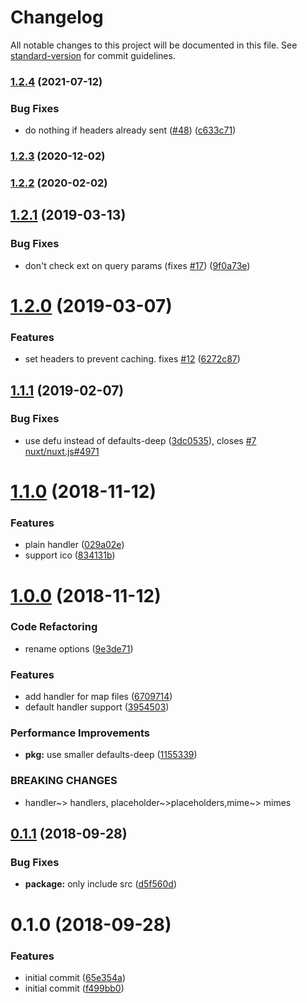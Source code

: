 # Changelog

All notable changes to this project will be documented in this file. See [standard-version](https://github.com/conventional-changelog/standard-version) for commit guidelines.

### [1.2.4](https://github.com/unjs/serve-placeholder/compare/v1.2.3...v1.2.4) (2021-07-12)


### Bug Fixes

* do nothing if headers already sent ([#48](https://github.com/unjs/serve-placeholder/issues/48)) ([c633c71](https://github.com/unjs/serve-placeholder/commit/c633c71ac9192656fface940eee3e47d52e5e735))

### [1.2.3](https://github.com/unjs/serve-placeholder/compare/v1.2.2...v1.2.3) (2020-12-02)

### [1.2.2](https://github.com/unjs/serve-placeholder/compare/v1.2.1...v1.2.2) (2020-02-02)

## [1.2.1](https://github.com/unjs/serve-placeholder/compare/v1.2.0...v1.2.1) (2019-03-13)


### Bug Fixes

* don't check ext on query params (fixes [#17](https://github.com/unjs/serve-placeholder/issues/17)) ([9f0a73e](https://github.com/unjs/serve-placeholder/commit/9f0a73e))



# [1.2.0](https://github.com/unjs/serve-placeholder/compare/v1.1.1...v1.2.0) (2019-03-07)


### Features

* set headers to prevent caching.  fixes [#12](https://github.com/unjs/serve-placeholder/issues/12) ([6272c87](https://github.com/unjs/serve-placeholder/commit/6272c87))



<a name="1.1.1"></a>
## [1.1.1](https://github.com/unjs/serve-placeholder/compare/v1.1.0...v1.1.1) (2019-02-07)


### Bug Fixes

* use defu instead of defaults-deep ([3dc0535](https://github.com/unjs/serve-placeholder/commit/3dc0535)), closes [#7](https://github.com/unjs/serve-placeholder/issues/7) [nuxt/nuxt.js#4971](https://github.com/nuxt/nuxt.js/issues/4971)



<a name="1.1.0"></a>
# [1.1.0](https://github.com/unjs/serve-placeholder/compare/v1.0.0...v1.1.0) (2018-11-12)


### Features

* plain handler ([029a02e](https://github.com/unjs/serve-placeholder/commit/029a02e))
* support ico ([834131b](https://github.com/unjs/serve-placeholder/commit/834131b))



<a name="1.0.0"></a>
# [1.0.0](https://github.com/unjs/serve-placeholder/compare/v0.1.1...v1.0.0) (2018-11-12)


### Code Refactoring

* rename options ([9e3de71](https://github.com/unjs/serve-placeholder/commit/9e3de71))


### Features

* add handler for map files ([6709714](https://github.com/unjs/serve-placeholder/commit/6709714))
* default handler support ([3954503](https://github.com/unjs/serve-placeholder/commit/3954503))


### Performance Improvements

* **pkg:** use smaller defaults-deep ([1155339](https://github.com/unjs/serve-placeholder/commit/1155339))


### BREAKING CHANGES

* handler~> handlers, placeholder~>placeholders,mime~> mimes



<a name="0.1.1"></a>
## [0.1.1](https://github.com/unjs/serve-placeholder/compare/v0.1.0...v0.1.1) (2018-09-28)


### Bug Fixes

* **package:** only include src ([d5f560d](https://github.com/unjs/serve-placeholder/commit/d5f560d))



<a name="0.1.0"></a>
# 0.1.0 (2018-09-28)


### Features

* initial commit ([65e354a](https://github.com/unjs/serve-placeholder/commit/65e354a))
* initial commit ([f499bb0](https://github.com/unjs/serve-placeholder/commit/f499bb0))
